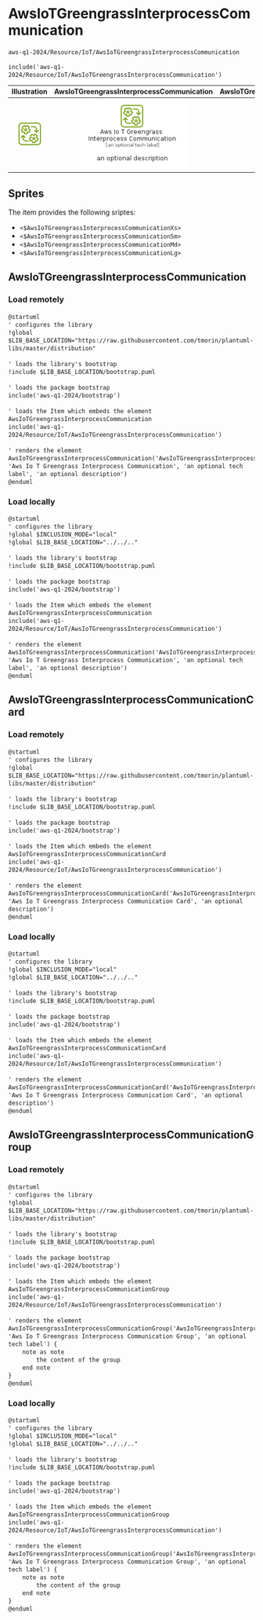 # AwsIoTGreengrassInterprocessCommunication


```text
aws-q1-2024/Resource/IoT/AwsIoTGreengrassInterprocessCommunication
```

```text
include('aws-q1-2024/Resource/IoT/AwsIoTGreengrassInterprocessCommunication')
```



| Illustration | AwsIoTGreengrassInterprocessCommunication | AwsIoTGreengrassInterprocessCommunicationCard | AwsIoTGreengrassInterprocessCommunicationGroup |
| :---: | :---: | :---: | :---: |
| ![illustration for Illustration](../../../aws-q1-2024/Resource/IoT/AwsIoTGreengrassInterprocessCommunication.png) | ![illustration for AwsIoTGreengrassInterprocessCommunication](../../../aws-q1-2024/Resource/IoT/AwsIoTGreengrassInterprocessCommunication.Local.png) | ![illustration for AwsIoTGreengrassInterprocessCommunicationCard](../../../aws-q1-2024/Resource/IoT/AwsIoTGreengrassInterprocessCommunicationCard.Local.png) | ![illustration for AwsIoTGreengrassInterprocessCommunicationGroup](../../../aws-q1-2024/Resource/IoT/AwsIoTGreengrassInterprocessCommunicationGroup.Local.png) |



## Sprites
The item provides the following sriptes:

- `<$AwsIoTGreengrassInterprocessCommunicationXs>`
- `<$AwsIoTGreengrassInterprocessCommunicationSm>`
- `<$AwsIoTGreengrassInterprocessCommunicationMd>`
- `<$AwsIoTGreengrassInterprocessCommunicationLg>`





## AwsIoTGreengrassInterprocessCommunication

### Load remotely
```plantuml
@startuml
' configures the library
!global $LIB_BASE_LOCATION="https://raw.githubusercontent.com/tmorin/plantuml-libs/master/distribution"

' loads the library's bootstrap
!include $LIB_BASE_LOCATION/bootstrap.puml

' loads the package bootstrap
include('aws-q1-2024/bootstrap')

' loads the Item which embeds the element AwsIoTGreengrassInterprocessCommunication
include('aws-q1-2024/Resource/IoT/AwsIoTGreengrassInterprocessCommunication')

' renders the element
AwsIoTGreengrassInterprocessCommunication('AwsIoTGreengrassInterprocessCommunication', 'Aws Io T Greengrass Interprocess Communication', 'an optional tech label', 'an optional description')
@enduml
```

### Load locally
```plantuml
@startuml
' configures the library
!global $INCLUSION_MODE="local"
!global $LIB_BASE_LOCATION="../../.."

' loads the library's bootstrap
!include $LIB_BASE_LOCATION/bootstrap.puml

' loads the package bootstrap
include('aws-q1-2024/bootstrap')

' loads the Item which embeds the element AwsIoTGreengrassInterprocessCommunication
include('aws-q1-2024/Resource/IoT/AwsIoTGreengrassInterprocessCommunication')

' renders the element
AwsIoTGreengrassInterprocessCommunication('AwsIoTGreengrassInterprocessCommunication', 'Aws Io T Greengrass Interprocess Communication', 'an optional tech label', 'an optional description')
@enduml
```

## AwsIoTGreengrassInterprocessCommunicationCard

### Load remotely
```plantuml
@startuml
' configures the library
!global $LIB_BASE_LOCATION="https://raw.githubusercontent.com/tmorin/plantuml-libs/master/distribution"

' loads the library's bootstrap
!include $LIB_BASE_LOCATION/bootstrap.puml

' loads the package bootstrap
include('aws-q1-2024/bootstrap')

' loads the Item which embeds the element AwsIoTGreengrassInterprocessCommunicationCard
include('aws-q1-2024/Resource/IoT/AwsIoTGreengrassInterprocessCommunication')

' renders the element
AwsIoTGreengrassInterprocessCommunicationCard('AwsIoTGreengrassInterprocessCommunicationCard', 'Aws Io T Greengrass Interprocess Communication Card', 'an optional description')
@enduml
```

### Load locally
```plantuml
@startuml
' configures the library
!global $INCLUSION_MODE="local"
!global $LIB_BASE_LOCATION="../../.."

' loads the library's bootstrap
!include $LIB_BASE_LOCATION/bootstrap.puml

' loads the package bootstrap
include('aws-q1-2024/bootstrap')

' loads the Item which embeds the element AwsIoTGreengrassInterprocessCommunicationCard
include('aws-q1-2024/Resource/IoT/AwsIoTGreengrassInterprocessCommunication')

' renders the element
AwsIoTGreengrassInterprocessCommunicationCard('AwsIoTGreengrassInterprocessCommunicationCard', 'Aws Io T Greengrass Interprocess Communication Card', 'an optional description')
@enduml
```

## AwsIoTGreengrassInterprocessCommunicationGroup

### Load remotely
```plantuml
@startuml
' configures the library
!global $LIB_BASE_LOCATION="https://raw.githubusercontent.com/tmorin/plantuml-libs/master/distribution"

' loads the library's bootstrap
!include $LIB_BASE_LOCATION/bootstrap.puml

' loads the package bootstrap
include('aws-q1-2024/bootstrap')

' loads the Item which embeds the element AwsIoTGreengrassInterprocessCommunicationGroup
include('aws-q1-2024/Resource/IoT/AwsIoTGreengrassInterprocessCommunication')

' renders the element
AwsIoTGreengrassInterprocessCommunicationGroup('AwsIoTGreengrassInterprocessCommunicationGroup', 'Aws Io T Greengrass Interprocess Communication Group', 'an optional tech label') {
    note as note
        the content of the group
    end note
}
@enduml
```

### Load locally
```plantuml
@startuml
' configures the library
!global $INCLUSION_MODE="local"
!global $LIB_BASE_LOCATION="../../.."

' loads the library's bootstrap
!include $LIB_BASE_LOCATION/bootstrap.puml

' loads the package bootstrap
include('aws-q1-2024/bootstrap')

' loads the Item which embeds the element AwsIoTGreengrassInterprocessCommunicationGroup
include('aws-q1-2024/Resource/IoT/AwsIoTGreengrassInterprocessCommunication')

' renders the element
AwsIoTGreengrassInterprocessCommunicationGroup('AwsIoTGreengrassInterprocessCommunicationGroup', 'Aws Io T Greengrass Interprocess Communication Group', 'an optional tech label') {
    note as note
        the content of the group
    end note
}
@enduml
```

